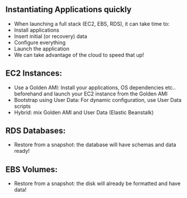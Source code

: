 Instantiating Applications quickly
--
- When launching a full stack (EC2, EBS, RDS), it can take time to:
- Install applications
- Insert initial (or recovery) data
- Configure everything
- Launch the application
- We can take advantage of the cloud to speed that up!

EC2 Instances:
--
- Use a Golden AMl: Install your applications, OS dependencies etc.. beforehand
and launch your EC2 instance from the Golden AMI
- Bootstrap using User Data: For dynamic configuration, use User Data scripts
- Hybrid: mix Golden AMl and User Data (Elastic Beanstalk)

RDS Databases:
--
- Restore from a snapshot: the database will have schemas and data ready!

EBS Volumes:
--
- Restore from a snapshot: the disk will already be formatted and have data!
